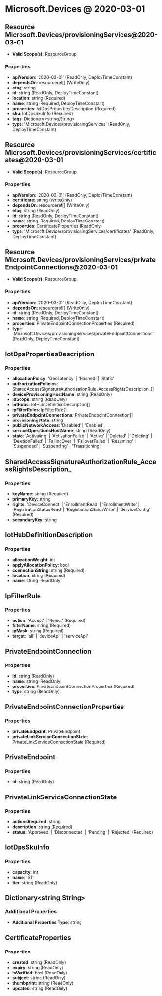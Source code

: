 # Microsoft.Devices @ 2020-03-01

## Resource Microsoft.Devices/provisioningServices@2020-03-01
* **Valid Scope(s)**: ResourceGroup
### Properties
* **apiVersion**: '2020-03-01' (ReadOnly, DeployTimeConstant)
* **dependsOn**: resourceref[] (WriteOnly)
* **etag**: string
* **id**: string (ReadOnly, DeployTimeConstant)
* **location**: string (Required)
* **name**: string (Required, DeployTimeConstant)
* **properties**: IotDpsPropertiesDescription (Required)
* **sku**: IotDpsSkuInfo (Required)
* **tags**: Dictionary<string,String>
* **type**: 'Microsoft.Devices/provisioningServices' (ReadOnly, DeployTimeConstant)

## Resource Microsoft.Devices/provisioningServices/certificates@2020-03-01
* **Valid Scope(s)**: ResourceGroup
### Properties
* **apiVersion**: '2020-03-01' (ReadOnly, DeployTimeConstant)
* **certificate**: string (WriteOnly)
* **dependsOn**: resourceref[] (WriteOnly)
* **etag**: string (ReadOnly)
* **id**: string (ReadOnly, DeployTimeConstant)
* **name**: string (Required, DeployTimeConstant)
* **properties**: CertificateProperties (ReadOnly)
* **type**: 'Microsoft.Devices/provisioningServices/certificates' (ReadOnly, DeployTimeConstant)

## Resource Microsoft.Devices/provisioningServices/privateEndpointConnections@2020-03-01
* **Valid Scope(s)**: ResourceGroup
### Properties
* **apiVersion**: '2020-03-01' (ReadOnly, DeployTimeConstant)
* **dependsOn**: resourceref[] (WriteOnly)
* **id**: string (ReadOnly, DeployTimeConstant)
* **name**: string (Required, DeployTimeConstant)
* **properties**: PrivateEndpointConnectionProperties (Required)
* **type**: 'Microsoft.Devices/provisioningServices/privateEndpointConnections' (ReadOnly, DeployTimeConstant)

## IotDpsPropertiesDescription
### Properties
* **allocationPolicy**: 'GeoLatency' | 'Hashed' | 'Static'
* **authorizationPolicies**: SharedAccessSignatureAuthorizationRule_AccessRightsDescription_[]
* **deviceProvisioningHostName**: string (ReadOnly)
* **idScope**: string (ReadOnly)
* **iotHubs**: IotHubDefinitionDescription[]
* **ipFilterRules**: IpFilterRule[]
* **privateEndpointConnections**: PrivateEndpointConnection[]
* **provisioningState**: string
* **publicNetworkAccess**: 'Disabled' | 'Enabled'
* **serviceOperationsHostName**: string (ReadOnly)
* **state**: 'Activating' | 'ActivationFailed' | 'Active' | 'Deleted' | 'Deleting' | 'DeletionFailed' | 'FailingOver' | 'FailoverFailed' | 'Resuming' | 'Suspended' | 'Suspending' | 'Transitioning'

## SharedAccessSignatureAuthorizationRule_AccessRightsDescription_
### Properties
* **keyName**: string (Required)
* **primaryKey**: string
* **rights**: 'DeviceConnect' | 'EnrollmentRead' | 'EnrollmentWrite' | 'RegistrationStatusRead' | 'RegistrationStatusWrite' | 'ServiceConfig' (Required)
* **secondaryKey**: string

## IotHubDefinitionDescription
### Properties
* **allocationWeight**: int
* **applyAllocationPolicy**: bool
* **connectionString**: string (Required)
* **location**: string (Required)
* **name**: string (ReadOnly)

## IpFilterRule
### Properties
* **action**: 'Accept' | 'Reject' (Required)
* **filterName**: string (Required)
* **ipMask**: string (Required)
* **target**: 'all' | 'deviceApi' | 'serviceApi'

## PrivateEndpointConnection
### Properties
* **id**: string (ReadOnly)
* **name**: string (ReadOnly)
* **properties**: PrivateEndpointConnectionProperties (Required)
* **type**: string (ReadOnly)

## PrivateEndpointConnectionProperties
### Properties
* **privateEndpoint**: PrivateEndpoint
* **privateLinkServiceConnectionState**: PrivateLinkServiceConnectionState (Required)

## PrivateEndpoint
### Properties
* **id**: string (ReadOnly)

## PrivateLinkServiceConnectionState
### Properties
* **actionsRequired**: string
* **description**: string (Required)
* **status**: 'Approved' | 'Disconnected' | 'Pending' | 'Rejected' (Required)

## IotDpsSkuInfo
### Properties
* **capacity**: int
* **name**: 'S1'
* **tier**: string (ReadOnly)

## Dictionary<string,String>
### Additional Properties
* **Additional Properties Type**: string

## CertificateProperties
### Properties
* **created**: string (ReadOnly)
* **expiry**: string (ReadOnly)
* **isVerified**: bool (ReadOnly)
* **subject**: string (ReadOnly)
* **thumbprint**: string (ReadOnly)
* **updated**: string (ReadOnly)

